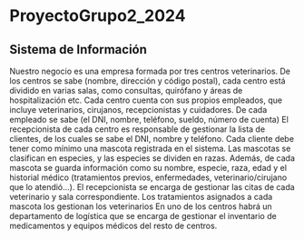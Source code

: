 # ProyectoGrupo2_2024
## Sistema de Información
Nuestro negocio es una empresa formada por tres centros veterinarios.
De los centros se sabe (nombre, dirección y código postal), cada centro está dividido en varias salas, como consultas, quirófano y áreas de hospitalización etc.
Cada centro cuenta con sus propios empleados, que incluye veterinarios, cirujanos, recepcionistas y cuidadores. De cada empleado se sabe (el DNI, nombre, teléfono, sueldo, número de cuenta)
El recepcionista de cada centro es responsable de gestionar la lista de clientes, de los cuales se sabe el DNI, nombre y teléfono. 
Cada cliente debe tener como mínimo una mascota registrada en el sistema. Las mascotas se clasifican en especies, y las especies se dividen en razas. Además, de cada mascota se guarda información como su nombre, especie, raza, edad y el historial médico (tratamientos previos, enfermedades, veterinario/cirujano que lo atendió…).
El recepcionista se encarga de gestionar las citas de cada veterinario y sala correspondiente. 
Los tratamientos asignados a cada mascota los gestionan los veterinarios
En uno de los centros habrá un departamento de logística que se encarga de gestionar el inventario de medicamentos y equipos médicos del resto de centros.
